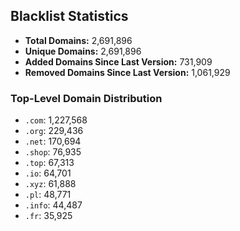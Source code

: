 ## Blacklist Statistics

- **Total Domains:** 2,691,896
- **Unique Domains:** 2,691,896
- **Added Domains Since Last Version:** 731,909
- **Removed Domains Since Last Version:** 1,061,929

### Top-Level Domain Distribution

-  `.com`: 1,227,568
-  `.org`: 229,436
-  `.net`: 170,694
-  `.shop`: 76,935
-  `.top`: 67,313
-  `.io`: 64,701
-  `.xyz`: 61,888
-  `.pl`: 48,771
-  `.info`: 44,487
-  `.fr`: 35,925
